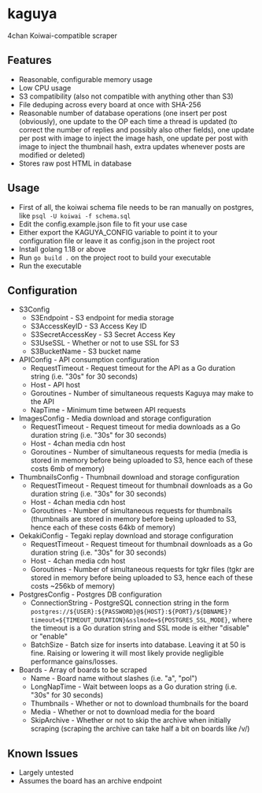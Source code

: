 # kaguya

4chan Koiwai-compatible scraper

## Features
- Reasonable, configurable memory usage
- Low CPU usage
- S3 compatibility (also not compatible with anything other than S3)
- File deduping across every board at once with SHA-256
- Reasonable number of database operations (one insert per post (obviously), one update to the OP each time a thread is updated (to correct the number of replies and possibly also other fields), one update per post with image to inject the image hash, one update per post with image to inject the thumbnail hash, extra updates whenever posts are modified or deleted)
- Stores raw post HTML in database

## Usage

* First of all, the koiwai schema file needs to be ran manually on postgres, like `psql -U koiwai -f schema.sql`
* Edit the config.example.json file to fit your use case
* Either export the KAGUYA_CONFIG variable to point it to your configuration file or leave it as config.json in the project root
* Install golang 1.18 or above
* Run `go build .` on the project root to build your executable
* Run the executable

## Configuration

* S3Config
  * S3Endpoint - S3 endpoint for media storage
  * S3AccessKeyID - S3 Access Key ID
  * S3SecretAccessKey - S3 Secret Access Key
  * S3UseSSL - Whether or not to use SSL for S3
  * S3BucketName - S3 bucket name
* APIConfig - API consumption configuration
  * RequestTimeout - Request timeout for the API as a Go duration string (i.e. "30s" for 30 seconds)
  * Host - API host 
  * Goroutines - Number of simultaneous requests Kaguya may make to the API
  * NapTime - Minimum time between API requests
* ImagesConfig - Media download and storage configuration
  * RequestTimeout - Request timeout for media downloads as a Go duration string (i.e. "30s" for 30 seconds)
  * Host - 4chan media cdn host
  * Goroutines - Number of simultaneous requests for media (media is stored in memory before being uploaded to S3, hence each of these costs 6mb of memory)
* ThumbnailsConfig - Thumbnail download and storage configuration
  * RequestTimeout - Request timeout for thumbnail downloads as a Go duration string (i.e. "30s" for 30 seconds)
  * Host - 4chan media cdn host
  * Goroutines - Number of simultaneous requests for thumbnails (thumbnails are stored in memory before being uploaded to S3, hence each of these costs 64kb of memory)
* OekakiConfig - Tegaki replay download and storage configuration
  * RequestTimeout - Request timeout for thumbnail downloads as a Go duration string (i.e. "30s" for 30 seconds)
  * Host - 4chan media cdn host
  * Goroutines - Number of simultaneous requests for tgkr files (tgkr are stored in memory before being uploaded to S3, hence each of these costs ~256kb of memory)
* PostgresConfig - Postgres DB configuration
  * ConnectionString - PostgreSQL connection string in the form `postgres://${USER}:${PASSWORD}@${HOST}:${PORT}/${DBNAME}?timeout=${TIMEOUT_DURATION}&sslmode=${POSTGRES_SSL_MODE}`, where the timeout is a Go duration string and SSL mode is either "disable" or "enable"
  * BatchSize - Batch size for inserts into database. Leaving it at 50 is fine. Raising or lowering it will most likely provide negligible performance gains/losses.
* Boards - Array of boards to be scraped
  * Name - Board name without slashes (i.e. "a", "pol")
  * LongNapTime - Wait between loops as a Go duration string (i.e. "30s" for 30 seconds)
  * Thumbnails - Whether or not to download thumbnails for the board
  * Media - Whether or not to download media for the board
  * SkipArchive - Whether or not to skip the archive when initially scraping (scraping the archive can take half a bit on boards like /v/)

## Known Issues

* Largely untested
* Assumes the board has an archive endpoint
